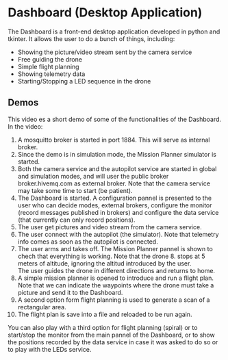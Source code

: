 # Dashboard (Desktop Application)

The Dashboard is a front-end desktop application developed in python and tkinter. It allows the user to do a bunch of things, including:
- Showing the picture/video stream sent by the camera service
- Free guiding the drone
- Simple flight planning
- Showing telemetry data
- Starting/Stopping a LED sequence in the drone

## Demos
This video es a short demo of some of the functionalities of the Dashboard. In the video:
1. A mosquitto broker is started in port 1884. This will serve as internal broker.   
2. Since the demo is in simulation mode, the Mission Planner simulator is started.   
3. Both the camera service and the autopilot service are started in global and simulation modes, and will user the public broker broker.hivemq.com as external broker. Note that the camera service may take some time to start (be patient).
4. The Dashboard is started. A configuration pannel is presented to the user who can decide modes, external brokers, configure the monitor (record messages published in brokers) and configure the data service (that currently can only record positions).  
5. The user get pictures and video stream from the camera service.   
6. The user connect with the autopilot (the simulator). Note that telemetry info comes as soon as the autopilot is connected.  
7. The user arms and takes off. The Mission Planner pannel is shown to chech that everything is working. Note that the drone 8. stops at 5 meters of altitude, ignoring the altitud introduced by the user.    
The user guides the drone in different directions and returns to home.   
9. A simple mission planner is opened to introduce and run a flight plan. Note that we can indicate the waypoints where the drone must take a picture and send it to the Dashboard.    
10. A second option form flight planning is used to generate a scan of a rectangular area.   
11. The flight plan is save into a file and reloaded to be run again.     
   
You can also play with a third option for flight planning (spiral) or to start/stop the monitor from the main pannel of the Dashboard, or to show the positions recorded by the data service in case it was asked to do so or to play with the LEDs service.   




